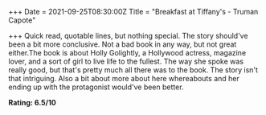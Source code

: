 +++
Date = 2021-09-25T08:30:00Z
Title = "Breakfast at Tiffany's - Truman Capote"

+++
Quick read, quotable lines, but nothing special. The story should've been a bit more conclusive. Not a bad book in any way, but not great either.The book is about Holly Golightly, a Hollywood actress, magazine lover, and a sort of girl to live life to the fullest. The way she spoke was really good, but that's pretty much all there was to the book. The story isn't that intriguing. Also a bit about more about here whereabouts and her ending up with the protagonist would've been better.

**Rating: 6.5/10** 